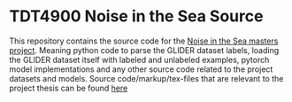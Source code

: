 # TDT4900 Noise in the Sea Source
This repository contains the source code for the [Noise in the Sea masters project](https://github.com/MartinMoan/TDT4900-Noise-in-the-Sea). Meaning python code to parse the GLIDER dataset labels, loading the GLIDER dataset itself with labeled and unlabeled examples, pytorch model implementations and any other source code related to the project datasets and models. Source code/markup/tex-files that are relevant to the project thesis can be found [here](https://github.com/MartinMoan/TDT4900-Noise-in-the-Sea)
